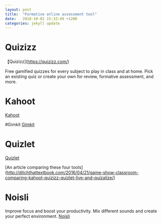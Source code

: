 ```yaml
---
layout: post
title:  "Formative online assessment tool"
date:   2018-10-02 15:32:49 +1200
categories: jekyll update
---
```

# Quizizz
【Quizizz](https://quizizz.com/)

Free gamified quizzes for every subject to play in class and at home. Pick an existing quiz or create your own for review, formative assessment, and more.

# Kahoot
[Kahoot](https://kahoot.com/)


#Gimkit
[Gimkit](https://www.gimkit.com/pricing)

# Quizlet
[Quizlet](https://quizlet.com/en-gb)


[An article comparing these four tools] (http://ditchthattextbook.com/2016/04/21/game-show-classroom-comparing-kahoot-quizizz-quizlet-live-and-quizalize/)


# Noisli
Improve focus and boost your productivity. Mix different sounds and create your perfect environment.
[Noisli](https://www.noisli.com/)

